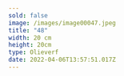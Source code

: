 ```yaml
---
sold: false
image: /images/image00047.jpeg
title: "48"
width: 20 cm
height: 20cm
type: Olieverf
date: 2022-04-06T13:57:51.017Z
---
```

